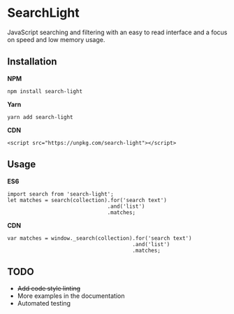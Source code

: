 SearchLight
===========

JavaScript searching and filtering with an easy to read interface and a focus on speed and low memory usage.

Installation
------------

**NPM**

    npm install search-light

**Yarn**

    yarn add search-light

**CDN**

    <script src="https://unpkg.com/search-light"></script>


Usage
-----

**ES6**

    import search from 'search-light';
    let matches = search(collection).for('search text')
                                    .and('list')
                                    .matches;

**CDN**

    var matches = window._search(collection).for('search text')
                                            .and('list')
                                            .matches;


TODO
----

* ~~Add code style linting~~
* More examples in the documentation
* Automated testing
